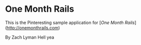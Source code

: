 # One Month Rails

This is the Pinteresting sample application for 
[*One Month Rails*] (http://onemonthrails.com)

By Zach Lyman Hell yea